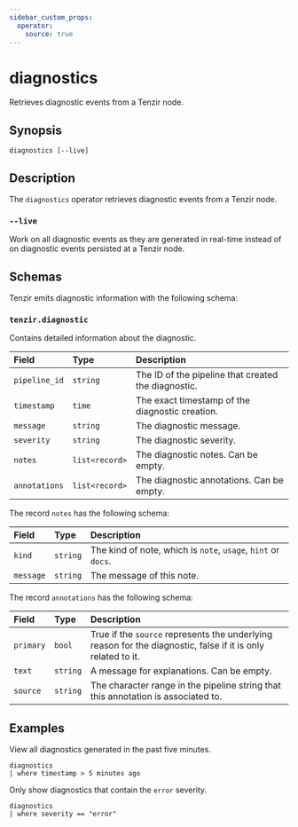 ```yaml
---
sidebar_custom_props:
  operator:
    source: true
---
```


# diagnostics

Retrieves diagnostic events from a Tenzir node.

## Synopsis

```
diagnostics [--live]
```

## Description

The `diagnostics` operator retrieves diagnostic events from a Tenzir
node.

### `--live`

Work on all diagnostic events as they are generated in real-time instead of on
diagnostic events persisted at a Tenzir node.

## Schemas

Tenzir emits diagnostic information with the following schema:

### `tenzir.diagnostic`

Contains detailed information about the diagnostic.

|Field|Type|Description|
|:-|:-|:-|
|`pipeline_id`|`string`|The ID of the pipeline that created the diagnostic.|
|`timestamp`|`time`|The exact timestamp of the diagnostic creation.|
|`message`|`string`|The diagnostic message.|
|`severity`|`string`|The diagnostic severity.|
|`notes`|`list<record>`|The diagnostic notes. Can be empty.|
|`annotations`|`list<record>`|The diagnostic annotations. Can be empty.|


The record `notes` has the following schema:

|Field|Type|Description|
|:-|:-|:-|
|`kind`|`string`|The kind of note, which is `note`, `usage`, `hint` or `docs`.|
|`message`|`string`|The message of this note.|

The record `annotations` has the following schema:

|Field|Type|Description|
|:-|:-|:-|
|`primary`|`bool`|True if the `source` represents the underlying reason for the diagnostic, false if it is only related to it.|
|`text`|`string`|A message for explanations. Can be empty.|
|`source`|`string`|The character range in the pipeline string that this annotation is associated to.|


## Examples

View all diagnostics generated in the past five minutes.

```
diagnostics
| where timestamp > 5 minutes ago
```

Only show diagnostics that contain the `error` severity.

```
diagnostics
| where severity == "error"
```

